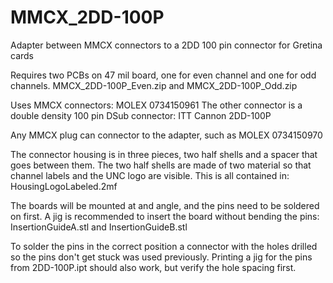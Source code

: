 # MMCX_2DD-100P
Adapter between MMCX connectors to a 2DD 100 pin connector for Gretina cards

Requires two PCBs on 47 mil board, one for even channel and one for odd channels.
MMCX_2DD-100P_Even.zip and MMCX_2DD-100P_Odd.zip

Uses MMCX connectors: MOLEX 0734150961
The other connector is a double density 100 pin DSub connector: ITT Cannon 2DD-100P

Any MMCX plug can connector to the adapter, such as MOLEX 0734150970

The connector housing is in three pieces, two half shells and a spacer that goes between them. 
The two half shells are made of two material so that channel labels and the UNC logo are visible. This is all contained in: HousingLogoLabeled.2mf

The boards will be mounted at and angle, and the pins need to be soldered on first. A jig is recommended to insert the board without bending the pins:
InsertionGuideA.stl and InsertionGuideB.stl

To solder the pins in the correct position a connector with the holes drilled so the pins don't get stuck was used previously. Printing a jig for the pins from 2DD-100P.ipt should also work, but verify the hole spacing first.
